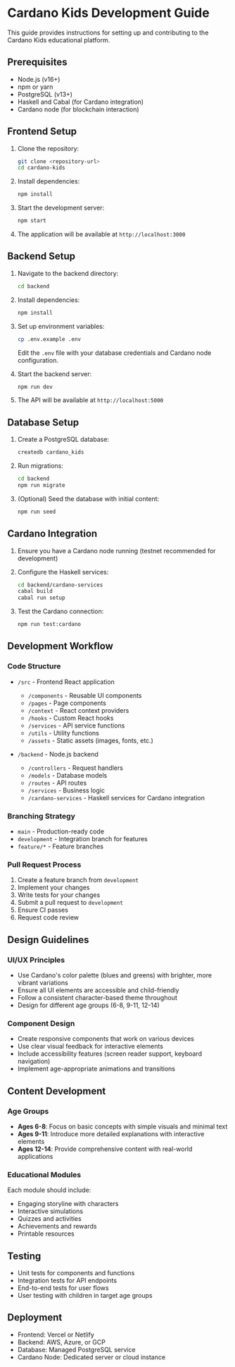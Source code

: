 # Cardano Kids Development Guide

This guide provides instructions for setting up and contributing to the Cardano Kids educational platform.

## Prerequisites

- Node.js (v16+)
- npm or yarn
- PostgreSQL (v13+)
- Haskell and Cabal (for Cardano integration)
- Cardano node (for blockchain interaction)

## Frontend Setup

1. Clone the repository:
   ```bash
   git clone <repository-url>
   cd cardano-kids
   ```

2. Install dependencies:
   ```bash
   npm install
   ```

3. Start the development server:
   ```bash
   npm start
   ```

4. The application will be available at `http://localhost:3000`

## Backend Setup

1. Navigate to the backend directory:
   ```bash
   cd backend
   ```

2. Install dependencies:
   ```bash
   npm install
   ```

3. Set up environment variables:
   ```bash
   cp .env.example .env
   ```
   Edit the `.env` file with your database credentials and Cardano node configuration.

4. Start the backend server:
   ```bash
   npm run dev
   ```

5. The API will be available at `http://localhost:5000`

## Database Setup

1. Create a PostgreSQL database:
   ```bash
   createdb cardano_kids
   ```

2. Run migrations:
   ```bash
   cd backend
   npm run migrate
   ```

3. (Optional) Seed the database with initial content:
   ```bash
   npm run seed
   ```

## Cardano Integration

1. Ensure you have a Cardano node running (testnet recommended for development)

2. Configure the Haskell services:
   ```bash
   cd backend/cardano-services
   cabal build
   cabal run setup
   ```

3. Test the Cardano connection:
   ```bash
   npm run test:cardano
   ```

## Development Workflow

### Code Structure

- `/src` - Frontend React application
  - `/components` - Reusable UI components
  - `/pages` - Page components
  - `/context` - React context providers
  - `/hooks` - Custom React hooks
  - `/services` - API service functions
  - `/utils` - Utility functions
  - `/assets` - Static assets (images, fonts, etc.)

- `/backend` - Node.js backend
  - `/controllers` - Request handlers
  - `/models` - Database models
  - `/routes` - API routes
  - `/services` - Business logic
  - `/cardano-services` - Haskell services for Cardano integration

### Branching Strategy

- `main` - Production-ready code
- `development` - Integration branch for features
- `feature/*` - Feature branches

### Pull Request Process

1. Create a feature branch from `development`
2. Implement your changes
3. Write tests for your changes
4. Submit a pull request to `development`
5. Ensure CI passes
6. Request code review

## Design Guidelines

### UI/UX Principles

- Use Cardano's color palette (blues and greens) with brighter, more vibrant variations
- Ensure all UI elements are accessible and child-friendly
- Follow a consistent character-based theme throughout
- Design for different age groups (6-8, 9-11, 12-14)

### Component Design

- Create responsive components that work on various devices
- Use clear visual feedback for interactive elements
- Include accessibility features (screen reader support, keyboard navigation)
- Implement age-appropriate animations and transitions

## Content Development

### Age Groups

- **Ages 6-8**: Focus on basic concepts with simple visuals and minimal text
- **Ages 9-11**: Introduce more detailed explanations with interactive elements
- **Ages 12-14**: Provide comprehensive content with real-world applications

### Educational Modules

Each module should include:
- Engaging storyline with characters
- Interactive simulations
- Quizzes and activities
- Achievements and rewards
- Printable resources

## Testing

- Unit tests for components and functions
- Integration tests for API endpoints
- End-to-end tests for user flows
- User testing with children in target age groups

## Deployment

- Frontend: Vercel or Netlify
- Backend: AWS, Azure, or GCP
- Database: Managed PostgreSQL service
- Cardano Node: Dedicated server or cloud instance

